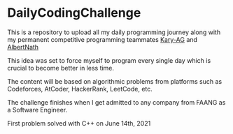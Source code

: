 # DailyCodingChallenge
This is a repository to upload all my daily programming journey along with my permanent competitive programming teammates [Kary-AG](https://github.com/Kary-AG) and [AlbertNath](https://github.com/AlbertNath)

This idea was set to force myself to program every single day which is crucial to become better in less time.

The content will be based on algorithmic problems from platforms such as Codeforces, AtCoder, HackerRank, LeetCode, etc.

The challenge finishes when I get admitted to any company from FAANG as a Software Engineer.

First problem solved with C++ on June 14th, 2021